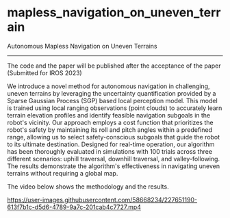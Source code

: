 # mapless_navigation_on_uneven_terrain
Autonomous Mapless Navigation on Uneven Terrains

____________________________________________________________________________________

The code and the paper will be published after the acceptance of the paper (Submitted for IROS 2023)

We introduce a novel method for autonomous navigation in challenging, uneven terrains by leveraging the uncertainty quantification provided by a Sparse Gaussian Process (SGP) based local perception model. This model is trained using local ranging observations (point clouds) to accurately learn terrain elevation profiles and identify feasible navigation subgoals in the robot's vicinity. Our approach employs a cost function that prioritizes the robot's safety by maintaining its roll and pitch angles within a predefined range, allowing us to select safety-conscious subgoals that guide the robot to its ultimate destination. Designed for real-time operation, our algorithm has been thoroughly evaluated in simulations with 100 trials across three different scenarios: uphill traversal, downhill traversal, and valley-following. The results demonstrate the algorithm's effectiveness in navigating uneven terrains without requiring a global map.

The video below shows the methodology and the results.


https://user-images.githubusercontent.com/58668234/227651190-613f7b1c-d5d6-4789-9a7c-201cab4c7727.mp4


